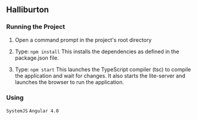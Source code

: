 ## Halliburton

### Running the Project
1) Open a command prompt in the project's root directory

2) Type: `npm install`
    This installs the dependencies as defined in the package.json file.

3) Type: `npm start`
    This launches the TypeScript compiler (tsc) to compile the application and wait for changes. It also starts the lite-server and launches the browser to run the application.

### Using
` SystemJS `
` Angular 4.0 `
